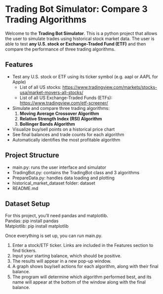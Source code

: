# Trading Bot Simulator: Compare 3 Trading Algorithms

Welcome to the **Trading Bot Simulator**. This is a python project that allows the user to simulate trades using historical stock market data. The user is able to test **any U.S. stock or Exchange-Traded Fund (ETF)** and then compare the performance of three trading algorithms. 

## Features
 
- Test any U.S. stock or ETF using its ticker symbol (e.g. aapl or AAPL for Apple)
     - List of all US stocks: https://www.tradingview.com/markets/stocks-usa/market-movers-all-stocks/
     - List of all US Exchange-Traded Funds (ETFs): https://www.tradingview.com/etf-screener/
- Simulate and compare three trading algorithms:
     1. **Moving Average Crossover Algorithm**
     2. **Relative Strength Index (RSI) Algorithm**
     3. **Bollinger Bands Algorithm**
- Visualize buy/sell points on a historical price chart
- See final balances and trade counts for each algorithm
- Automatically identifies the most profitable algorithm 


## Project Structure 

- main.py: runs the user interface and simulator 
- TradingBot.py: contains the TradingBot class and 3 algorithms
- PrepareData.py: handles data loading and plotting
- historical_market_dataset folder: dataset 
- README.md 


## Dataset Setup

For this project, you’ll need pandas and matplotlib.  
Pandas: pip install pandas  
Matplotlib: pip install matplotlib

Once everything is set up, you can run main.py. 

1. Enter a stock/ETF ticker. Links are included in the Features section to find tickers. 
2. Input your starting balance, which should be positive.
3. The results will appear in a new pop-up window.
4. A graph shows buy/sell actions for each algorithm, along with their final balance.
5. The program will determine which algorithm performed best, and its name will appear at the bottom of the window along with the final balance. 

